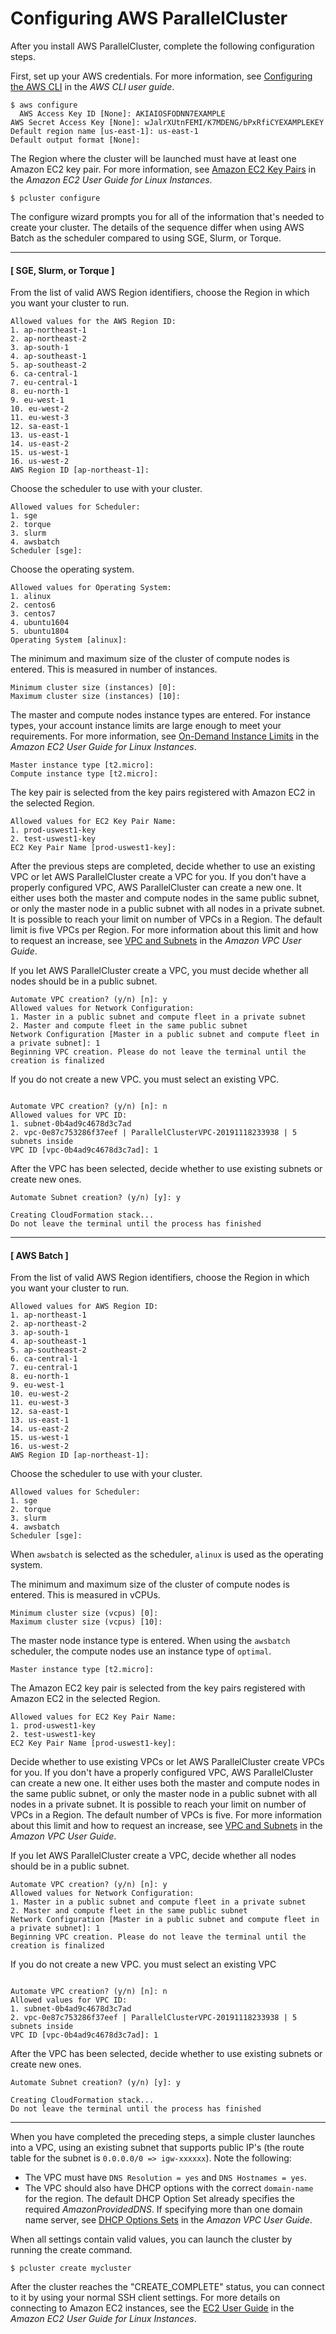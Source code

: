 # Configuring AWS ParallelCluster<a name="getting-started-configuring-parallelcluster"></a>

After you install AWS ParallelCluster, complete the following configuration steps\.

First, set up your AWS credentials\. For more information, see [Configuring the AWS CLI](https://docs.aws.amazon.com/cli/latest/userguide/cli-chap-configure.html) in the *AWS CLI user guide*\. 

```
$ aws configure
  AWS Access Key ID [None]: AKIAIOSFODNN7EXAMPLE
AWS Secret Access Key [None]: wJalrXUtnFEMI/K7MDENG/bPxRfiCYEXAMPLEKEY
Default region name [us-east-1]: us-east-1
Default output format [None]:
```

The Region where the cluster will be launched must have at least one Amazon EC2 key pair\. For more information, see [Amazon EC2 Key Pairs](https://docs.aws.amazon.com/AWSEC2/latest/UserGuide/ec2-key-pairs.html) in the *Amazon EC2 User Guide for Linux Instances*\.

```
$ pcluster configure
```

The configure wizard prompts you for all of the information that's needed to create your cluster\. The details of the sequence differ when using AWS Batch as the scheduler compared to using SGE, Slurm, or Torque\.

------
#### [ SGE, Slurm, or Torque ]

From the list of valid AWS Region identifiers, choose the Region in which you want your cluster to run\.

```
Allowed values for the AWS Region ID:
1. ap-northeast-1
2. ap-northeast-2
3. ap-south-1
4. ap-southeast-1
5. ap-southeast-2
6. ca-central-1
7. eu-central-1
8. eu-north-1
9. eu-west-1
10. eu-west-2
11. eu-west-3
12. sa-east-1
13. us-east-1
14. us-east-2
15. us-west-1
16. us-west-2
AWS Region ID [ap-northeast-1]:
```

Choose the scheduler to use with your cluster\.

```
Allowed values for Scheduler:
1. sge
2. torque
3. slurm
4. awsbatch
Scheduler [sge]:
```

Choose the operating system\.

```
Allowed values for Operating System:
1. alinux
2. centos6
3. centos7
4. ubuntu1604
5. ubuntu1804
Operating System [alinux]:
```

The minimum and maximum size of the cluster of compute nodes is entered\. This is measured in number of instances\.

```
Minimum cluster size (instances) [0]:
Maximum cluster size (instances) [10]:
```

The master and compute nodes instance types are entered\. For instance types, your account instance limits are large enough to meet your requirements\. For more information, see [On\-Demand Instance Limits](https://docs.aws.amazon.com/AWSEC2/latest/UserGuide/ec2-on-demand-instances.html#ec2-on-demand-instances-limits) in the *Amazon EC2 User Guide for Linux Instances*\.

```
Master instance type [t2.micro]: 
Compute instance type [t2.micro]:
```

The key pair is selected from the key pairs registered with Amazon EC2 in the selected Region\.

```
Allowed values for EC2 Key Pair Name:
1. prod-uswest1-key
2. test-uswest1-key
EC2 Key Pair Name [prod-uswest1-key]:
```

After the previous steps are completed, decide whether to use an existing VPC or let AWS ParallelCluster create a VPC for you\. If you don't have a properly configured VPC, AWS ParallelCluster can create a new one\. It either uses both the master and compute nodes in the same public subnet, or only the master node in a public subnet with all nodes in a private subnet\. It is possible to reach your limit on number of VPCs in a Region\. The default limit is five VPCs per Region\. For more information about this limit and how to request an increase, see [VPC and Subnets](https://docs.aws.amazon.com/vpc/latest/userguide/amazon-vpc-limits.html#vpc-limits-vpcs-subnets) in the *Amazon VPC User Guide*\.

If you let AWS ParallelCluster create a VPC, you must decide whether all nodes should be in a public subnet\.

```
Automate VPC creation? (y/n) [n]: y
Allowed values for Network Configuration:
1. Master in a public subnet and compute fleet in a private subnet
2. Master and compute fleet in the same public subnet
Network Configuration [Master in a public subnet and compute fleet in a private subnet]: 1
Beginning VPC creation. Please do not leave the terminal until the creation is finalized
```

If you do not create a new VPC\. you must select an existing VPC\.

```
```

```
Automate VPC creation? (y/n) [n]: n
Allowed values for VPC ID:
1. subnet-0b4ad9c4678d3c7ad
2. vpc-0e87c753286f37eef | ParallelClusterVPC-20191118233938 | 5 subnets inside
VPC ID [vpc-0b4ad9c4678d3c7ad]: 1
```

After the VPC has been selected, decide whether to use existing subnets or create new ones\.

```
Automate Subnet creation? (y/n) [y]: y
```

```
Creating CloudFormation stack...
Do not leave the terminal until the process has finished
```

------
#### [ AWS Batch ]

From the list of valid AWS Region identifiers, choose the Region in which you want your cluster to run\.

```
Allowed values for AWS Region ID:
1. ap-northeast-1
2. ap-northeast-2
3. ap-south-1
4. ap-southeast-1
5. ap-southeast-2
6. ca-central-1
7. eu-central-1
8. eu-north-1
9. eu-west-1
10. eu-west-2
11. eu-west-3
12. sa-east-1
13. us-east-1
14. us-east-2
15. us-west-1
16. us-west-2
AWS Region ID [ap-northeast-1]:
```

Choose the scheduler to use with your cluster\.

```
Allowed values for Scheduler:
1. sge
2. torque
3. slurm
4. awsbatch
Scheduler [sge]:
```

When `awsbatch` is selected as the scheduler, `alinux` is used as the operating system\.

The minimum and maximum size of the cluster of compute nodes is entered\. This is measured in vCPUs\.

```
Minimum cluster size (vcpus) [0]:
Maximum cluster size (vcpus) [10]:
```

The master node instance type is entered\. When using the `awsbatch` scheduler, the compute nodes use an instance type of `optimal`\.

```
Master instance type [t2.micro]: 
```

The Amazon EC2 key pair is selected from the key pairs registered with Amazon EC2 in the selected Region\.

```
Allowed values for EC2 Key Pair Name:
1. prod-uswest1-key
2. test-uswest1-key
EC2 Key Pair Name [prod-uswest1-key]:
```

Decide whether to use existing VPCs or let AWS ParallelCluster create VPCs for you\. If you don't have a properly configured VPC, AWS ParallelCluster can create a new one\. It either uses both the master and compute nodes in the same public subnet, or only the master node in a public subnet with all nodes in a private subnet\. It is possible to reach your limit on number of VPCs in a Region\. The default number of VPCs is five\. For more information about this limit and how to request an increase, see [VPC and Subnets](https://docs.aws.amazon.com/vpc/latest/userguide/amazon-vpc-limits.html#vpc-limits-vpcs-subnets) in the *Amazon VPC User Guide*\.

If you let AWS ParallelCluster create a VPC, decide whether all nodes should be in a public subnet\.

```
Automate VPC creation? (y/n) [n]: y
Allowed values for Network Configuration:
1. Master in a public subnet and compute fleet in a private subnet
2. Master and compute fleet in the same public subnet
Network Configuration [Master in a public subnet and compute fleet in a private subnet]: 1
Beginning VPC creation. Please do not leave the terminal until the creation is finalized
```

If you do not create a new VPC\. you must select an existing VPC

```
```

```
Automate VPC creation? (y/n) [n]: n
Allowed values for VPC ID:
1. subnet-0b4ad9c4678d3c7ad
2. vpc-0e87c753286f37eef | ParallelClusterVPC-20191118233938 | 5 subnets inside
VPC ID [vpc-0b4ad9c4678d3c7ad]: 1
```

After the VPC has been selected, decide whether to use existing subnets or create new ones\.

```
Automate Subnet creation? (y/n) [y]: y
```

```
Creating CloudFormation stack...
Do not leave the terminal until the process has finished
```

------

When you have completed the preceding steps, a simple cluster launches into a VPC, using an existing subnet that supports public IP's \(the route table for the subnet is `0.0.0.0/0 => igw-xxxxxx`\)\. Note the following:
+ The VPC must have `DNS Resolution = yes` and `DNS Hostnames = yes`\.
+ The VPC should also have DHCP options with the correct `domain-name` for the region\. The default DHCP Option Set already specifies the required *AmazonProvidedDNS*\. If specifying more than one domain name server, see [DHCP Options Sets](https://docs.aws.amazon.com/vpc/latest/userguide/VPC_DHCP_Options.html) in the *Amazon VPC User Guide*\.

When all settings contain valid values, you can launch the cluster by running the create command\.

```
$ pcluster create mycluster
```

After the cluster reaches the "CREATE\_COMPLETE" status, you can connect to it by using your normal SSH client settings\. For more details on connecting to Amazon EC2 instances, see the [EC2 User Guide](https://docs.aws.amazon.com/AWSEC2/latest/UserGuide/EC2_GetStarted.html#ec2-connect-to-instance-linux) in the *Amazon EC2 User Guide for Linux Instances*\.
